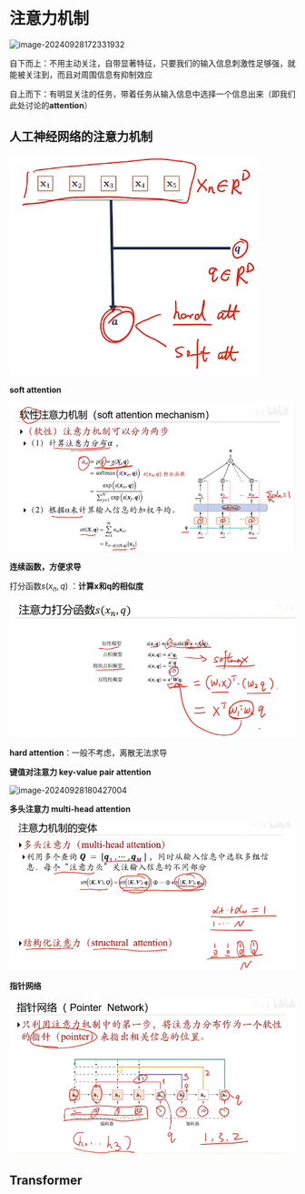 # 注意力机制

![image-20240928172331932](C:/Users/19409/AppData/Roaming/Typora/typora-user-images/image-20240928172331932.png)

自下而上：不用主动关注，自带显著特征，只要我们的输入信息刺激性足够强，就能被关注到，而且对周围信息有抑制效应

自上而下：有明显关注的任务，带着任务从输入信息中选择一个信息出来（即我们此处讨论的**attention**）

## 人工神经网络的注意力机制

![image-20240928174556483](../../Image/image-20240928174556483.png)

**soft  attention**

 ![image-20240928174852790](../../Image/image-20240928174852790.png)

**连续函数，方便求导**

打分函数$s(x_n,q)$ ：**计算x和q的相似度**

![image-20240928180131943](../../Image/image-20240928180131943.png)

**hard attention**：一般不考虑，离散无法求导

**键值对注意力  key-value pair attention**

![image-20240928180427004](C:/Users/19409/AppData/Roaming/Typora/typora-user-images/image-20240928180427004.png)

**多头注意力  multi-head attention**

![image-20240928180854609](../../Image/image-20240928180854609.png)

**指针网络**

![image-20240928180751305](../../Image/image-20240928180751305.png)

## Transformer
